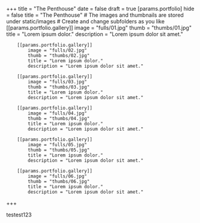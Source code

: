 +++
title = "The Penthouse"
date = false
draft = true
	[params.portfolio]
		hide  = false
		title = "The Penthouse"
		# The images and thumbnails are stored under static/images
		# Create and change subfolders as you like
		[[params.portfolio.gallery]]
			image = "fulls/01.jpg"
			thumb = "thumbs/01.jpg"
			title = "Lorem ipsum dolor."
			description = "Lorem ipsum dolor sit amet."

		[[params.portfolio.gallery]]
			image = "fulls/02.jpg"
			thumb = "thumbs/02.jpg"
			title = "Lorem ipsum dolor."
			description = "Lorem ipsum dolor sit amet."

		[[params.portfolio.gallery]]
			image = "fulls/03.jpg"
			thumb = "thumbs/03.jpg"
			title = "Lorem ipsum dolor."
			description = "Lorem ipsum dolor sit amet."

		[[params.portfolio.gallery]]
			image = "fulls/04.jpg"
			thumb = "thumbs/04.jpg"
			title = "Lorem ipsum dolor."
			description = "Lorem ipsum dolor sit amet."

		[[params.portfolio.gallery]]
			image = "fulls/05.jpg"
			thumb = "thumbs/05.jpg"
			title = "Lorem ipsum dolor."
			description = "Lorem ipsum dolor sit amet."

		[[params.portfolio.gallery]]
			image = "fulls/06.jpg"
			thumb = "thumbs/06.jpg"
			title = "Lorem ipsum dolor."
			description = "Lorem ipsum dolor sit amet."
+++
testest123
